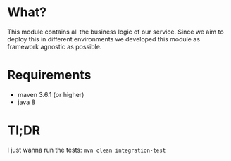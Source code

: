 # What?

This module contains all the business logic of our service. Since we aim to deploy this in different environments 
we developed this module as framework agnostic as possible. 

# Requirements

* maven 3.6.1 (or higher)
* java 8

# Tl;DR

I just wanna run the tests: `mvn clean integration-test`


